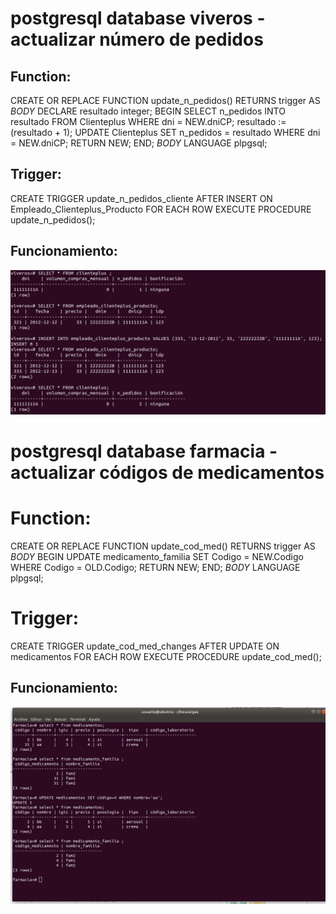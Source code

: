 # postgresql database viveros - actualizar número de pedidos

## Function:

CREATE OR REPLACE FUNCTION update_n_pedidos()
RETURNS trigger AS
$BODY$
DECLARE
resultado integer;
BEGIN
SELECT n_pedidos
INTO resultado
FROM Clienteplus
WHERE dni = NEW.dniCP;
resultado := (resultado + 1);
UPDATE Clienteplus SET n_pedidos = resultado WHERE dni = NEW.dniCP;
RETURN NEW;
END;
$BODY$ LANGUAGE plpgsql;

## Trigger:

CREATE TRIGGER update_n_pedidos_cliente
AFTER INSERT ON Empleado_Clienteplus_Producto
FOR EACH ROW
EXECUTE PROCEDURE update_n_pedidos();

## Funcionamiento:

<img src="./Trigger_Vivero.png" width="800">

# postgresql database farmacia - actualizar códigos de medicamentos

# Function:

CREATE OR REPLACE FUNCTION update_cod_med()
RETURNS trigger AS
$BODY$
BEGIN
UPDATE medicamento_familia SET Codigo = NEW.Codigo WHERE Codigo = OLD.Codigo;
RETURN NEW;
END;
$BODY$ LANGUAGE plpgsql;

# Trigger:

CREATE TRIGGER update_cod_med_changes
AFTER UPDATE ON medicamentos
FOR EACH ROW
EXECUTE PROCEDURE update_cod_med();

## Funcionamiento:

<img src="./Trigger_Farmacia_Update_Cod_Med.png" width="800">
